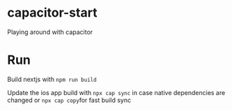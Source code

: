 # capacitor-start
Playing around with capacitor

# Run

Build nextjs with `npm run build`

Update the ios app build with `npx cap sync` in case native dependencies are changed
or `npx cap copy`for fast build sync
